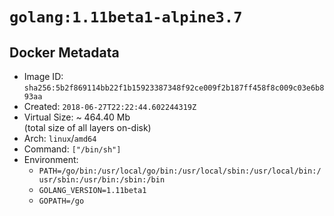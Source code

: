 # `golang:1.11beta1-alpine3.7`

## Docker Metadata

- Image ID: `sha256:5b2f869114bb22f1b15923387348f92ce009f2b187ff458f8c009c03e6b893aa`
- Created: `2018-06-27T22:22:44.602244319Z`
- Virtual Size: ~ 464.40 Mb  
  (total size of all layers on-disk)
- Arch: `linux`/`amd64`
- Command: `["/bin/sh"]`
- Environment:
  - `PATH=/go/bin:/usr/local/go/bin:/usr/local/sbin:/usr/local/bin:/usr/sbin:/usr/bin:/sbin:/bin`
  - `GOLANG_VERSION=1.11beta1`
  - `GOPATH=/go`
